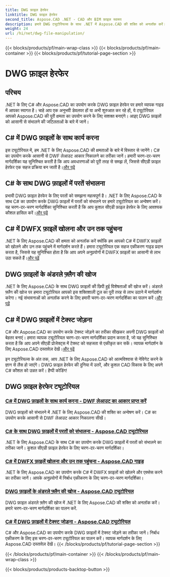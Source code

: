 ```yaml
---
title: DWG फ़ाइल हेरफेर
linktitle: DWG फ़ाइल हेरफेर
second_title: Aspose.CAD .NET - CAD और BIM फ़ाइल स्वरूप
description: हमारे DWG ट्यूटोरियल्स के साथ .NET में Aspose.CAD की शक्ति को अनलॉक करें। कुशल सीएडी हैंडलिंग के लिए मास्टर सी#, डीडब्ल्यूएफ लेआउट आकार को निर्बाध रूप से निकालना।
weight: 24
url: /hi/net/dwg-file-manipulation/
---
```


{{< blocks/products/pf/main-wrap-class >}}
{{< blocks/products/pf/main-container >}}
{{< blocks/products/pf/tutorial-page-section >}}

# DWG फ़ाइल हेरफेर


## परिचय

.NET के लिए C# और Aspose.CAD का उपयोग करके DWG फ़ाइल हेरफेर पर हमारे व्यापक गाइड में आपका स्वागत है। चाहे आप एक अनुभवी डेवलपर हों या अभी शुरुआत कर रहे हों, ये ट्यूटोरियल आपको Aspose.CAD की पूरी क्षमता का उपयोग करने के लिए सशक्त बनाएंगे। आइए DWG फ़ाइलों को आसानी से संभालने की जटिलताओं के बारे में जानें।

## C# में DWG फ़ाइलों के साथ कार्य करना
 इस ट्यूटोरियल में, हम .NET के लिए Aspose.CAD की क्षमताओं के बारे में विस्तार से जानेंगे। C# का उपयोग करके आसानी से DWF लेआउट आकार निकालने का तरीका जानें। हमारी चरण-दर-चरण मार्गदर्शिका यह सुनिश्चित करती है कि आप अवधारणाओं को पूरी तरह से समझ लें, जिससे सीएडी फ़ाइल हेरफेर एक सहज प्रक्रिया बन जाती है।[और पढ़ें](./get-size-of-dwf-layout/)

## C# के साथ DWG फ़ाइलों में परतें संभालना
प्रभावी DWG फ़ाइल हेरफेर के लिए परतों को समझना महत्वपूर्ण है। .NET के लिए Aspose.CAD के साथ C# का उपयोग करके DWG फ़ाइलों में परतों को संभालने पर हमारे ट्यूटोरियल का अन्वेषण करें। यह चरण-दर-चरण मार्गदर्शिका सुनिश्चित करती है कि आप कुशल सीएडी फ़ाइल हेरफेर के लिए आवश्यक कौशल हासिल करें।[और पढ़ें](./support-of-layers/)

## C# में DWFX फ़ाइलें खोलना और उन तक पहुंचना
 .NET के लिए Aspose.CAD की क्षमता को अनलॉक करें क्योंकि हम आपको C# में DWFX फ़ाइलों को खोलने और उन तक पहुंचने में मार्गदर्शन करते हैं। हमारा ट्यूटोरियल एक सहज एकीकरण गाइड प्रदान करता है, जिससे यह सुनिश्चित होता है कि आप अपने अनुप्रयोगों में DWFX फ़ाइलों का आसानी से लाभ उठा सकते हैं।[और पढ़ें](./opening-and-accessing-dwfx-files/)

## DWG फ़ाइलों के अंडरले फ़्लैग की खोज
 .NET के लिए Aspose.CAD के साथ DWG फ़ाइलों की छिपी हुई विशेषताओं की खोज करें। अंडरले फ़्लैग की खोज पर हमारा ट्यूटोरियल आपको इस शक्तिशाली टूल का पूरी तरह से लाभ उठाने में मार्गदर्शन करेगा। नई संभावनाओं को अनलॉक करने के लिए हमारी चरण-दर-चरण मार्गदर्शिका का पालन करें।[और पढ़ें](./exploring-underlay-flags-of-dwg/)

## C# में DWG फ़ाइलों में टेक्स्ट जोड़ना 
C# और Aspose.CAD का उपयोग करके टेक्स्ट जोड़ने का तरीका सीखकर अपनी DWG फ़ाइलों को बेहतर बनाएं। हमारा व्यापक ट्यूटोरियल चरण-दर-चरण मार्गदर्शिका प्रदान करता है, जो यह सुनिश्चित करता है कि आप अपने सीएडी प्रोजेक्ट्स में टेक्स्ट को सहजता से एकीकृत कर सकें। व्यापक मार्गदर्शन के लिए Aspose.CAD दस्तावेज़ देखें।[और पढ़ें](./adding-text-to-dwg/)

इन ट्यूटोरियल्स के अंत तक, आप .NET के लिए Aspose.CAD को आत्मविश्वास से नेविगेट करने के ज्ञान से लैस हो जाएंगे। DWG फ़ाइल हेरफेर की दुनिया में उतरें, और कुशल CAD विकास के लिए अपने C# कौशल को उन्नत करें। हैप्पी कोडिंग!
## DWG फ़ाइल हेरफेर ट्यूटोरियल
### [C# में DWG फ़ाइलों के साथ कार्य करना - DWF लेआउट का आकार प्राप्त करें](./get-size-of-dwf-layout/)
DWG फ़ाइलों को संभालने में .NET के लिए Aspose.CAD की शक्ति का अन्वेषण करें। C# का उपयोग करके आसानी से DWF लेआउट आकार निकालना सीखें।
### [C# के साथ DWG फ़ाइलों में परतों को संभालना - Aspose.CAD ट्यूटोरियल](./support-of-layers/)
.NET के लिए Aspose.CAD के साथ C# का उपयोग करके DWG फ़ाइलों में परतों को संभालने का तरीका जानें। कुशल सीएडी फ़ाइल हेरफेर के लिए चरण-दर-चरण मार्गदर्शिका।
### [C# में DWFX फ़ाइलें खोलना और उन तक पहुंचना - Aspose.CAD गाइड](./opening-and-accessing-dwfx-files/)
.NET के लिए Aspose.CAD का उपयोग करके C# में DWFX फ़ाइलों को खोलने और एक्सेस करने का तरीका जानें। आपके अनुप्रयोगों में निर्बाध एकीकरण के लिए चरण-दर-चरण मार्गदर्शिका।
### [DWG फ़ाइलों के अंडरले फ़्लैग की खोज - Aspose.CAD ट्यूटोरियल](./exploring-underlay-flags-of-dwg/)
DWG फ़ाइल अंडरले फ़्लैग की खोज में .NET के लिए Aspose.CAD की शक्ति को अनलॉक करें। हमारे चरण-दर-चरण मार्गदर्शिका का पालन करें.
### [C# में DWG फ़ाइलों में टेक्स्ट जोड़ना - Aspose.CAD ट्यूटोरियल](./adding-text-to-dwg/)
C# और Aspose.CAD का उपयोग करके DWG फ़ाइलों में टेक्स्ट जोड़ने का तरीका जानें। निर्बाध एकीकरण के लिए इस चरण-दर-चरण ट्यूटोरियल का पालन करें। व्यापक मार्गदर्शन के लिए Aspose.CAD दस्तावेज़ देखें।
{{< /blocks/products/pf/tutorial-page-section >}}

{{< /blocks/products/pf/main-container >}}
{{< /blocks/products/pf/main-wrap-class >}}

{{< blocks/products/products-backtop-button >}}
